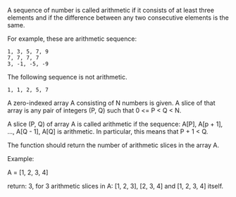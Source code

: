 A sequence of number is called arithmetic if it consists of at least three elements and if the difference between any two consecutive elements is the same.

For example, these are arithmetic sequence:

~~~
1, 3, 5, 7, 9
7, 7, 7, 7
3, -1, -5, -9
~~~

The following sequence is not arithmetic.

~~~
1, 1, 2, 5, 7
~~~

A zero-indexed array A consisting of N numbers is given. A slice of that array is any pair of integers (P, Q) such that 0 <= P < Q < N.

A slice (P, Q) of array A is called arithmetic if the sequence:
A[P], A[p + 1], ..., A[Q - 1], A[Q] is arithmetic. In particular, this means that P + 1 < Q.

The function should return the number of arithmetic slices in the array A.


Example:

A = [1, 2, 3, 4]

return: 3, for 3 arithmetic slices in A: [1, 2, 3], [2, 3, 4] and [1, 2, 3, 4] itself.
